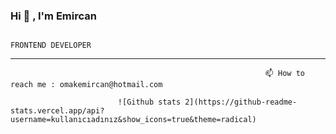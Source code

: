 ### Hi 👋 , I'm Emircan                                       


                                                                    FRONTEND DEVELOPER
-------------------------------------------------------------------------------------------------------------------------------------------------------------------------
                                                             📫 How to reach me : omakemircan@hotmail.com

                            ![Github stats 2](https://github-readme-stats.vercel.app/api?username=kullanıcıadınız&show_icons=true&theme=radical)

